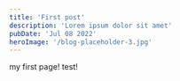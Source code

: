 ```yaml
---
title: 'First post'
description: 'Lorem ipsum dolor sit amet'
pubDate: 'Jul 08 2022'
heroImage: '/blog-placeholder-3.jpg'
---
```


my first page! test!
